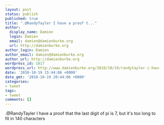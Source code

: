 ```yaml
---
layout: post
status: publish
published: true
title: ".@RandyTayler I have a proof t..."
author:
  display_name: Damien
  login: Damien
  email: damien@damienburke.org
  url: http://damienburke.org
author_login: Damien
author_email: damien@damienburke.org
author_url: http://damienburke.org
wordpress_id: 1017
wordpress_url: http://www.damienburke.org/2010/10/19/randytayler-i-have-a-proof-t/
date: '2010-10-19 15:44:06 +0000'
date_gmt: '2010-10-19 20:44:06 +0000'
categories:
- tweet
tags:
- tweet
comments: []
---
```

<p>.@RandyTayler I have a proof that the last digit of pi is 7, but it's too long to fit in 140 characters</p>
